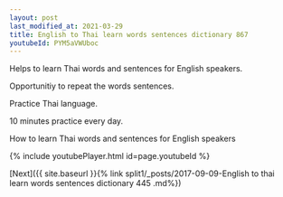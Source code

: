 ```yaml
---
layout: post
last_modified_at: 2021-03-29
title: English to Thai learn words sentences dictionary 867 
youtubeId: PYM5aVWUboc
---
```

 
 
Helps to learn Thai words and sentences for English speakers.

Opportunitiy to repeat the words sentences. 

Practice Thai language. 
 
10 minutes practice every day. 
 
How to learn Thai words and sentences for English speakers 
 
{% include youtubePlayer.html id=page.youtubeId %}
 
 
[Next]({{ site.baseurl }}{% link  split1/_posts/2017-09-09-English to thai learn words sentences dictionary 445 .md%})
 

